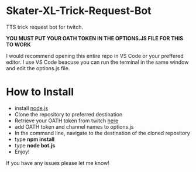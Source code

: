 # Skater-XL-Trick-Request-Bot
TTS trick request bot for twitch. 

**YOU MUST PUT YOUR OATH TOKEN IN THE OPTIONS.JS FILE FOR THIS TO WORK**

I would recommend opening this entire repo in VS Code or your preffered editor. I use VS Code beacuse you can run the terminal in the same window and edit the options.js file.

# How to Install
- install [node.js](https://nodejs.org/en/)
- Clone the repository to preferred destination
- Retrieve your OATH token from twitch [here](https://twitchapps.com/tmi/)
- add OATH token and channel names to options.js
- In the command line, navigate to the destination of the cloned repository
- type **npm install**
- type **node bot.js**
- Enjoy!

If you have any issues please let me know! 
